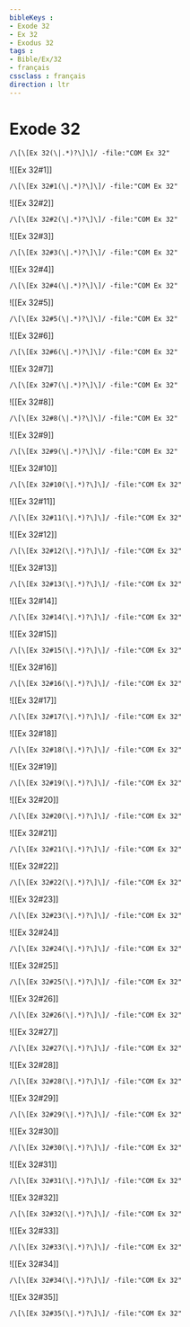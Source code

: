```yaml
---
bibleKeys : 
- Exode 32
- Ex 32
- Exodus 32
tags : 
- Bible/Ex/32
- français
cssclass : français
direction : ltr
---
```


# Exode 32

```query
/\[\[Ex 32(\|.*)?\]\]/ -file:"COM Ex 32"
```



![[Ex 32#1]]

```query
/\[\[Ex 32#1(\|.*)?\]\]/ -file:"COM Ex 32"
```

![[Ex 32#2]]

```query
/\[\[Ex 32#2(\|.*)?\]\]/ -file:"COM Ex 32"
```

![[Ex 32#3]]

```query
/\[\[Ex 32#3(\|.*)?\]\]/ -file:"COM Ex 32"
```

![[Ex 32#4]]

```query
/\[\[Ex 32#4(\|.*)?\]\]/ -file:"COM Ex 32"
```

![[Ex 32#5]]

```query
/\[\[Ex 32#5(\|.*)?\]\]/ -file:"COM Ex 32"
```

![[Ex 32#6]]

```query
/\[\[Ex 32#6(\|.*)?\]\]/ -file:"COM Ex 32"
```

![[Ex 32#7]]

```query
/\[\[Ex 32#7(\|.*)?\]\]/ -file:"COM Ex 32"
```

![[Ex 32#8]]

```query
/\[\[Ex 32#8(\|.*)?\]\]/ -file:"COM Ex 32"
```

![[Ex 32#9]]

```query
/\[\[Ex 32#9(\|.*)?\]\]/ -file:"COM Ex 32"
```

![[Ex 32#10]]

```query
/\[\[Ex 32#10(\|.*)?\]\]/ -file:"COM Ex 32"
```

![[Ex 32#11]]

```query
/\[\[Ex 32#11(\|.*)?\]\]/ -file:"COM Ex 32"
```

![[Ex 32#12]]

```query
/\[\[Ex 32#12(\|.*)?\]\]/ -file:"COM Ex 32"
```

![[Ex 32#13]]

```query
/\[\[Ex 32#13(\|.*)?\]\]/ -file:"COM Ex 32"
```

![[Ex 32#14]]

```query
/\[\[Ex 32#14(\|.*)?\]\]/ -file:"COM Ex 32"
```

![[Ex 32#15]]

```query
/\[\[Ex 32#15(\|.*)?\]\]/ -file:"COM Ex 32"
```

![[Ex 32#16]]

```query
/\[\[Ex 32#16(\|.*)?\]\]/ -file:"COM Ex 32"
```

![[Ex 32#17]]

```query
/\[\[Ex 32#17(\|.*)?\]\]/ -file:"COM Ex 32"
```

![[Ex 32#18]]

```query
/\[\[Ex 32#18(\|.*)?\]\]/ -file:"COM Ex 32"
```

![[Ex 32#19]]

```query
/\[\[Ex 32#19(\|.*)?\]\]/ -file:"COM Ex 32"
```

![[Ex 32#20]]

```query
/\[\[Ex 32#20(\|.*)?\]\]/ -file:"COM Ex 32"
```

![[Ex 32#21]]

```query
/\[\[Ex 32#21(\|.*)?\]\]/ -file:"COM Ex 32"
```

![[Ex 32#22]]

```query
/\[\[Ex 32#22(\|.*)?\]\]/ -file:"COM Ex 32"
```

![[Ex 32#23]]

```query
/\[\[Ex 32#23(\|.*)?\]\]/ -file:"COM Ex 32"
```

![[Ex 32#24]]

```query
/\[\[Ex 32#24(\|.*)?\]\]/ -file:"COM Ex 32"
```

![[Ex 32#25]]

```query
/\[\[Ex 32#25(\|.*)?\]\]/ -file:"COM Ex 32"
```

![[Ex 32#26]]

```query
/\[\[Ex 32#26(\|.*)?\]\]/ -file:"COM Ex 32"
```

![[Ex 32#27]]

```query
/\[\[Ex 32#27(\|.*)?\]\]/ -file:"COM Ex 32"
```

![[Ex 32#28]]

```query
/\[\[Ex 32#28(\|.*)?\]\]/ -file:"COM Ex 32"
```

![[Ex 32#29]]

```query
/\[\[Ex 32#29(\|.*)?\]\]/ -file:"COM Ex 32"
```

![[Ex 32#30]]

```query
/\[\[Ex 32#30(\|.*)?\]\]/ -file:"COM Ex 32"
```

![[Ex 32#31]]

```query
/\[\[Ex 32#31(\|.*)?\]\]/ -file:"COM Ex 32"
```

![[Ex 32#32]]

```query
/\[\[Ex 32#32(\|.*)?\]\]/ -file:"COM Ex 32"
```

![[Ex 32#33]]

```query
/\[\[Ex 32#33(\|.*)?\]\]/ -file:"COM Ex 32"
```

![[Ex 32#34]]

```query
/\[\[Ex 32#34(\|.*)?\]\]/ -file:"COM Ex 32"
```

![[Ex 32#35]]

```query
/\[\[Ex 32#35(\|.*)?\]\]/ -file:"COM Ex 32"
```

